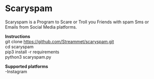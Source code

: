 <html>
<body>
<H1>Scaryspam</H1>
<p>Scaryspam is a Program to Scare or Troll you Friends with spam Sms or Emails from Social Media platforms.</p>
  
<b>Instructions</b>
</br>git clone https://github.com/Streammet/scaryspam.git
</br>cd scaryspam
</br>pip3 install -r requirements
</br>python3 scaryspam.py

<b>Supported platforms</b>
</br>-Instagram
</body>
</html>
